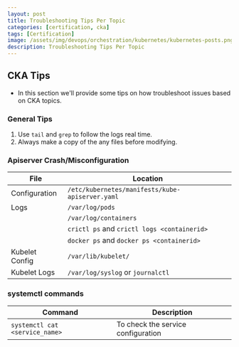 ```yaml
---
layout: post
title: Troubleshooting Tips Per Topic
categories: [certification, cka]
tags: [Certification]
image: /assets/img/devops/orchestration/kubernetes/kubernetes-posts.png
description: Troubleshooting Tips Per Topic
---
```


## CKA Tips

- In this section we'll provide some tips on how troubleshoot issues based on CKA topics.

### General Tips

1. Use `tail` and `grep` to follow the logs real time.
2. Always make a copy of the any files before modifying.

### Apiserver Crash/Misconfiguration

| File           | Location                                             |
| -------------- | ---------------------------------------------------- |
| Configuration  | `/etc/kubernetes/manifests/kube-apiserver.yaml`      |
| Logs           | `/var/log/pods`                                      |
|                | `/var/log/containers`                                |
|                | `crictl ps` and `crictl logs <containerid>`          |
|                | `docker ps` and `docker ps <containerid>`            |
| Kubelet Config | `/var/lib/kubelet/`                                  |
| Kubelet Logs   | `/var/log/syslog` or `journalctl`                    |

### systemctl commands

| Command                         | Description                           |
| ------------------------------- | ------------------------------------- |
| `systemctl cat <service_name>`  | To check the service configuration    |
